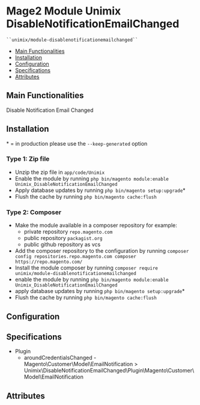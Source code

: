 # Mage2 Module Unimix DisableNotificationEmailChanged

    ``unimix/module-disablenotificationemailchanged``

 - [Main Functionalities](#markdown-header-main-functionalities)
 - [Installation](#markdown-header-installation)
 - [Configuration](#markdown-header-configuration)
 - [Specifications](#markdown-header-specifications)
 - [Attributes](#markdown-header-attributes)


## Main Functionalities
Disable Notification Email Changed

## Installation
\* = in production please use the `--keep-generated` option

### Type 1: Zip file

 - Unzip the zip file in `app/code/Unimix`
 - Enable the module by running `php bin/magento module:enable Unimix_DisableNotificationEmailChanged`
 - Apply database updates by running `php bin/magento setup:upgrade`\*
 - Flush the cache by running `php bin/magento cache:flush`

### Type 2: Composer

 - Make the module available in a composer repository for example:
    - private repository `repo.magento.com`
    - public repository `packagist.org`
    - public github repository as vcs
 - Add the composer repository to the configuration by running `composer config repositories.repo.magento.com composer https://repo.magento.com/`
 - Install the module composer by running `composer require unimix/module-disablenotificationemailchanged`
 - enable the module by running `php bin/magento module:enable Unimix_DisableNotificationEmailChanged`
 - apply database updates by running `php bin/magento setup:upgrade`\*
 - Flush the cache by running `php bin/magento cache:flush`


## Configuration




## Specifications

 - Plugin
	- aroundCredentialsChanged - Magento\Customer\Model\EmailNotification > Unimix\DisableNotificationEmailChanged\Plugin\Magento\Customer\Model\EmailNotification


## Attributes



